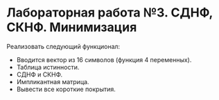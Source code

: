 # Лабораторная работа №3. СДНФ, СКНФ. Минимизация
 Реализовать следующий функционал:
- Вводится вектор из 16 символов (функция 4 переменных).
- Таблица истинности.
- СДНФ и СКНФ.
- Импликантная матрица.
- Вывести все короткие покрытия.
